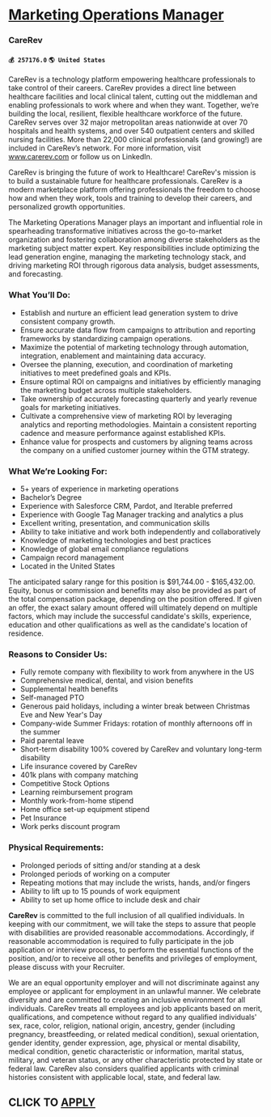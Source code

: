 # [Marketing Operations Manager](https://www.remotewlb.com/apply/marketing-operations-manager-83799)  
### CareRev  
#### `💰 257176.0` `🌎 United States`  

CareRev is a technology platform empowering healthcare professionals to take control of their careers. CareRev provides a direct line between healthcare facilities and local clinical talent, cutting out the middleman and enabling professionals to work where and when they want. Together, we’re building the local, resilient, flexible healthcare workforce of the future. CareRev serves over 32 major metropolitan areas nationwide at over 70 hospitals and health systems, and over 540 outpatient centers and skilled nursing facilities. More than 22,000 clinical professionals (and growing!) are included in CareRev’s network. For more information, visit www.carerev.com or follow us on LinkedIn.

CareRev is bringing the future of work to Healthcare! CareRev's mission is to build a sustainable future for healthcare professionals. CareRev is a modern marketplace platform offering professionals the freedom to choose how and when they work, tools and training to develop their careers, and personalized growth opportunities.

The Marketing Operations Manager plays an important and influential role in spearheading transformative initiatives across the go-to-market organization and fostering collaboration among diverse stakeholders as the marketing subject matter expert. Key responsibilities include optimizing the lead generation engine, managing the marketing technology stack, and driving marketing ROI through rigorous data analysis, budget assessments, and forecasting.

### What You’ll Do:

  * Establish and nurture an efficient lead generation system to drive consistent company growth.
  * Ensure accurate data flow from campaigns to attribution and reporting frameworks by standardizing campaign operations.
  * Maximize the potential of marketing technology through automation, integration, enablement and maintaining data accuracy.
  * Oversee the planning, execution, and coordination of marketing initiatives to meet predefined goals and KPIs. 
  * Ensure optimal ROI on campaigns and initiatives by efficiently managing the marketing budget across multiple stakeholders.
  * Take ownership of accurately forecasting quarterly and yearly revenue goals for marketing initiatives.
  * Cultivate a comprehensive view of marketing ROI by leveraging analytics and reporting methodologies. Maintain a consistent reporting cadence and measure performance against established KPIs.
  * Enhance value for prospects and customers by aligning teams across the company on a unified customer journey within the GTM strategy.

### What We’re Looking For:

  * 5+ years of experience in marketing operations
  * Bachelor’s Degree 
  * Experience with Salesforce CRM, Pardot, and Iterable preferred
  * Experience with Google Tag Manager tracking and analytics a plus
  * Excellent writing, presentation, and communication skills
  * Ability to take initiative and work both independently and collaboratively
  * Knowledge of marketing technologies and best practices
  * Knowledge of global email compliance regulations
  * Campaign record management
  * Located in the United States

The anticipated salary range for this position is $91,744.00 - $165,432.00. Equity, bonus or commission and benefits may also be provided as part of the total compensation package, depending on the position offered. If given an offer, the exact salary amount offered will ultimately depend on multiple factors, which may include the successful candidate's skills, experience, education and other qualifications as well as the candidate's location of residence.

### Reasons to Consider Us:

  * Fully remote company with flexibility to work from anywhere in the US
  * Comprehensive medical, dental, and vision benefits
  * Supplemental health benefits
  * Self-managed PTO
  * Generous paid holidays, including a winter break between Christmas Eve and New Year's Day
  * Company-wide Summer Fridays: rotation of monthly afternoons off in the summer
  * Paid parental leave
  * Short-term disability 100% covered by CareRev and voluntary long-term disability
  * Life insurance covered by CareRev
  * 401k plans with company matching
  * Competitive Stock Options
  * Learning reimbursement program
  * Monthly work-from-home stipend
  * Home office set-up equipment stipend
  * Pet Insurance
  * Work perks discount program

### Physical Requirements:

  * Prolonged periods of sitting and/or standing at a desk
  * Prolonged periods of working on a computer
  * Repeating motions that may include the wrists, hands, and/or fingers
  * Ability to lift up to 15 pounds of work equipment
  * Ability to set up home office to include desk and chair

 **CareRev** is committed to the full inclusion of all qualified individuals. In keeping with our commitment, we will take the steps to assure that people with disabilities are provided reasonable accommodations. Accordingly, if reasonable accommodation is required to fully participate in the job application or interview process, to perform the essential functions of the position, and/or to receive all other benefits and privileges of employment, please discuss with your Recruiter.

We are an equal opportunity employer and will not discriminate against any employee or applicant for employment in an unlawful manner. We celebrate diversity and are committed to creating an inclusive environment for all individuals. CareRev treats all employees and job applicants based on merit, qualifications, and competence without regard to any qualified individuals' sex, race, color, religion, national origin, ancestry, gender (including pregnancy, breastfeeding, or related medical condition), sexual orientation, gender identity, gender expression, age, physical or mental disability, medical condition, genetic characteristic or information, marital status, military, and veteran status, or any other characteristic protected by state or federal law. CareRev also considers qualified applicants with criminal histories consistent with applicable local, state, and federal law.

  
## CLICK TO [APPLY](https://www.remotewlb.com/apply/marketing-operations-manager-83799)

